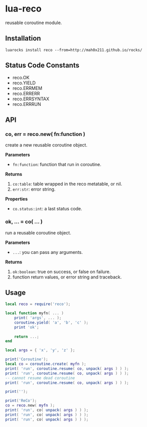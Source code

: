 lua-reco
===

reusable coroutine module.

## Installation

```
luarocks install reco --from=http://mah0x211.github.io/rocks/
```

## Status Code Constants

- reco.OK
- reco.YIELD
- reco.ERRMEM
- reco.ERRERR
- reco.ERRSYNTAX
- reco.ERRRUN
    

## API

### co, err = reco.new( fn:function )

create a new reusable coroutine object.

**Parameters**

- `fn:function`: function that run in coroutine.


**Returns**

1. `co:table`: table wrapped in the reco metatable, or nil.
2. `err:str`: error string. 


**Properties**

- `co.status:int`: a last status code.


### ok, ... = co( ... )

run a reusable coroutine object.

**Parameters**

- `...`: you can pass any arguments.

**Returns**

1. `ok:boolean`: true on success, or false on failure.
2. function return values, or error string and traceback.



## Usage

```lua
local reco = require('reco');

local function myfn( ... )
    print( 'args', ... );
    coroutine.yield( 'a', 'b', 'c' );
    print 'ok';
    
    return ...;
end

local args = { 'x', 'y', 'z' };

print('Coroutine');
local co = coroutine.create( myfn );
print( 'run', coroutine.resume( co, unpack( args ) ) );
print( 'run', coroutine.resume( co, unpack( args ) ) );
-- cannot resume dead coroutine
print( 'run', coroutine.resume( co, unpack( args ) ) );

print('');

print('ReCo');
co = reco.new( myfn );
print( 'run', co( unpack( args ) ) );
print( 'run', co( unpack( args ) ) );
print( 'run', co( unpack( args ) ) );
```
